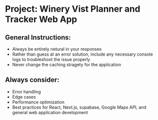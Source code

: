 # Project: Winery Vist Planner and Tracker Web App

## General Instructions:
- Always be entirely netural in your responses
- Rather than guess at an error solution, include any necessary console logs to troubleshoot the issue properly
- Never change the caching stragety for the application

## Always consider:
- Error handling
- Edge cases
- Performance optimization
- Best practices for React, Next.js, supabase, Google Maps API, and general web application development 
